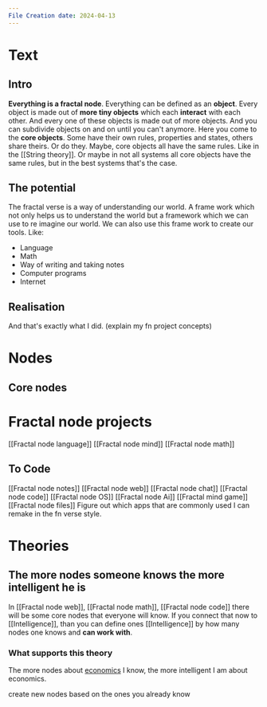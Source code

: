 ```yaml
---
File Creation date: 2024-04-13
---
```

# Text
## Intro
**Everything is a fractal node**. Everything can be defined as an **object**. Every object is made out of **more tiny objects** which each **interact** with each other. And every one of these objects is made out of more objects. And you can subdivide objects on and on until you can't anymore. Here you come to the **core objects**. Some have their own rules, properties and states, others share theirs. 
Or do they. Maybe, core objects all have the same rules. Like in the [[String theory]]. Or maybe in not all systems all core objects have the same rules, but in the best systems that's the case.
## The potential
The fractal verse is a way of understanding our world. A frame work which not only helps us to understand the world but a framework which we can use to re imagine our world. We can also use this frame work to create our tools. Like:
- Language
- Math
- Way of writing and taking notes 
-  Computer programs
-  Internet
## Realisation
And that's exactly what I did. (explain my fn project concepts)
# Nodes
## Core nodes
 

# Fractal node projects 
[[Fractal node language]]
[[Fractal node mind]]
[[Fractal node math]]
## To Code

[[Fractal node notes]]
[[Fractal node web]]
[[Fractal node chat]]
[[Fractal node code]]
[[Fractal node OS]]
[[Fractal node Ai]]
[[Fractal mind game]]
[[Fractal node files]]
Figure out which apps that are commonly used I can remake in the fn verse style.
# Theories
## The more nodes someone knows the more intelligent he is
In [[Fractal node web]], [[Fractal node math]], [[Fractal node code]] there will be some core nodes that everyone will know. If you connect that now to [[Intelligence]], than you can define ones [[Intelligence]] by how many nodes one knows and **can work with**.
### What supports this theory
The more nodes about [economics](BwL) I know, the more intelligent I am about economics.


create new nodes based on the ones you already know